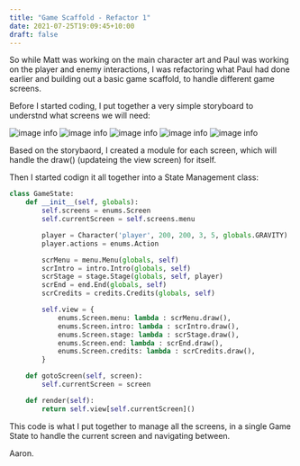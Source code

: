 ```yaml
---
title: "Game Scaffold - Refactor 1"
date: 2021-07-25T19:09:45+10:00
draft: false
---
```


So while Matt was working on the main character art and Paul was working on the player and enemy interactions, I was refactoring what Paul had done earlier and building out a basic game scaffold, to handle different game screens.

Before I started coding, I put together a very simple storyboard to understnd what screens we will need:

![image info](https://pygamesummerjam.devsintheshed.com/images/01_main.PNG) 
![image info](https://pygamesummerjam.devsintheshed.com/images/02_intro.PNG) 
![image info](https://pygamesummerjam.devsintheshed.com/images/03_stage.PNG) 
![image info](https://pygamesummerjam.devsintheshed.com/images/04_end.PNG) 
![image info](https://pygamesummerjam.devsintheshed.com/images/05_credits.PNG) 


Based on the storybaord, I created a module for each screen, which will handle the draw() (updateing the view screen) for itself. 

Then I started codign it all together into a State Management class:
```python
class GameState:
    def __init__(self, globals):
        self.screens = enums.Screen
        self.currentScreen = self.screens.menu

        player = Character('player', 200, 200, 3, 5, globals.GRAVITY)
        player.actions = enums.Action

        scrMenu = menu.Menu(globals, self)
        scrIntro = intro.Intro(globals, self)
        scrStage = stage.Stage(globals, self, player)
        scrEnd = end.End(globals, self)
        scrCredits = credits.Credits(globals, self)

        self.view = {
            enums.Screen.menu: lambda : scrMenu.draw(),
            enums.Screen.intro: lambda : scrIntro.draw(),
            enums.Screen.stage: lambda : scrStage.draw(),
            enums.Screen.end: lambda : scrEnd.draw(),
            enums.Screen.credits: lambda : scrCredits.draw(),
        }

    def gotoScreen(self, screen):
        self.currentScreen = screen

    def render(self):
        return self.view[self.currentScreen]()

```
This code is what I put together to manage all the screens, in a single Game State to handle the current screen and navigating between.

Aaron.